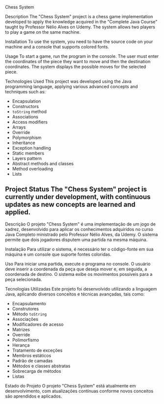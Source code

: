 Chess System

Description
The "Chess System" project is a chess game implementation developed to apply the knowledge acquired in the "Complete Java Course" taught by Professor Nélio Alves on Udemy. The system allows two players to play a game on the same machine.

Installation
To use the system, you need to have the source code on your machine and a console that supports colored fonts.

Usage
To start a game, run the program in the console. The user must enter the coordinates of the piece they want to move and then the destination coordinates. The system displays the possible moves for the selected piece.

Technologies Used
This project was developed using the Java programming language, applying various advanced concepts and techniques such as:
- Encapsulation
- Constructors
- `toString` method
- Associations
- Access modifiers
- Arrays
- Override
- Polymorphism
- Inheritance
- Exception handling
- Static members
- Layers pattern
- Abstract methods and classes
- Method overloading
- Lists

Project Status
The "Chess System" project is currently under development, with continuous updates as new concepts are learned and applied.
---
Descrição
O projeto "Chess System" é uma implementação de um jogo de xadrez, desenvolvido para aplicar os conhecimentos adquiridos no curso Java Completo ministrado pelo Professor Nélio Alves, da Udemy. O sistema permite que dois jogadores disputem uma partida na mesma máquina.

Instalação
Para utilizar o sistema, é necessário ter o código-fonte em sua máquina e um console que suporte fontes coloridas.

Uso
Para iniciar uma partida, execute o programa no console. O usuário deve inserir a coordenada da peça que deseja mover e, em seguida, a coordenada de destino. O sistema exibe os movimentos possíveis para a peça selecionada.

Tecnologias Utilizadas
Este projeto foi desenvolvido utilizando a linguagem Java, aplicando diversos conceitos e técnicas avançadas, tais como:
- Encapsulamento
- Construtores
- Método `toString`
- Associações
- Modificadores de acesso
- Matrizes
- Override
- Polimorfismo
- Herança
- Tratamento de exceções
- Membros estáticos
- Padrão de camadas
- Métodos e classes abstratas
- Sobrecarga de métodos
- Listas

Estado do Projeto
O projeto "Chess System" está atualmente em desenvolvimento, com atualizações contínuas conforme novos conceitos são aprendidos e aplicados.
